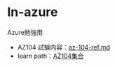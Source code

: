 # ln-azure
Azure勉強用

- AZ104 試験内容：[az-104-ref.md](https://github.com/che-bender/ln-azure/blob/main/az-104-ref.md)
- learn path：[AZ104集合](https://docs.microsoft.com/zh-cn/users/bender-2020/collections/40w7c74xe6p0on)

　

